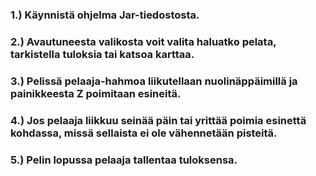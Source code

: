 ### 1.) Käynnistä ohjelma Jar-tiedostosta.
### 2.) Avautuneesta valikosta voit valita haluatko pelata, tarkistella tuloksia tai katsoa karttaa.
### 3.) Pelissä pelaaja-hahmoa liikutellaan nuolinäppäimillä ja painikkeesta Z poimitaan esineitä.
### 4.) Jos pelaaja liikkuu seinää päin tai yrittää poimia esinettä kohdassa, missä sellaista ei ole vähennetään pisteitä.
### 5.) Pelin lopussa pelaaja tallentaa tuloksensa.

